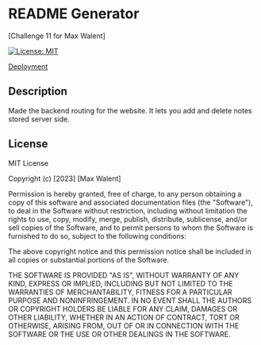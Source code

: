 # README Generator

[Challenge 11 for Max Walent]

[![License: MIT](https://img.shields.io/badge/License-MIT-yellow.svg)](https://opensource.org/licenses/MIT)

<a href='https://agile-basin-69547-9c338cf470d4.herokuapp.com/'>Deployment</a>

## Description

Made the backend routing for the website. It lets you add and delete notes stored server side.


## License

MIT License

Copyright (c) [2023] [Max Walent]

Permission is hereby granted, free of charge, to any person obtaining a copy
of this software and associated documentation files (the "Software"), to deal
in the Software without restriction, including without limitation the rights
to use, copy, modify, merge, publish, distribute, sublicense, and/or sell
copies of the Software, and to permit persons to whom the Software is
furnished to do so, subject to the following conditions:

The above copyright notice and this permission notice shall be included in all
copies or substantial portions of the Software.

THE SOFTWARE IS PROVIDED "AS IS", WITHOUT WARRANTY OF ANY KIND, EXPRESS OR
IMPLIED, INCLUDING BUT NOT LIMITED TO THE WARRANTIES OF MERCHANTABILITY,
FITNESS FOR A PARTICULAR PURPOSE AND NONINFRINGEMENT. IN NO EVENT SHALL THE
AUTHORS OR COPYRIGHT HOLDERS BE LIABLE FOR ANY CLAIM, DAMAGES OR OTHER
LIABILITY, WHETHER IN AN ACTION OF CONTRACT, TORT OR OTHERWISE, ARISING FROM,
OUT OF OR IN CONNECTION WITH THE SOFTWARE OR THE USE OR OTHER DEALINGS IN THE
SOFTWARE.
